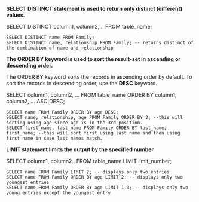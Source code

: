 **SELECT DISTINCT statement is used to return only distinct (different) values.**

   SELECT DISTINCT column1, column2, .. FROM table_name;
    
    
    SELECT DISTINCT name FROM Family;
    SELECT DISTINCT name, relationship FROM Family; -- returns distinct of the combination of name and relationship
    
 **The ORDER BY keyword is used to sort the result-set in ascending or descending order.**

   The ORDER BY keyword sorts the records in ascending order by default. To sort the records in descending order, use the **DESC** keyword.

   SELECT column1, column2, ...
   FROM table_name
   ORDER BY column1, column2, ... ASC|DESC;
   
   ```
   SELECT name FROM Family ORDER BY age DESC;
   SELECT name, relationship, age FROM Family ORDER BY 3; --this will sorting using age since age is in the 3rd position.
   SELECT first_name, last_name FROM Family ORDER BY last_name, first_name; --this will sort first using last name and then using first name in case last names match.
   ```

**LIMIT statement limits the output by the specified number**

   SELECT column1, column2.. FROM table_name LIMIT limit_number;
   
   ```
   SELECT name FROM Family LIMIT 2; -- displays only two entries
   SELECT name FROM Family ORDER BY age LIMIT 2; -- displays only two youngest entries
   SELECT name FROM Family ORDER BY age LIMIT 1,3; -- displays only two young entries except the youngest entry
   ```
